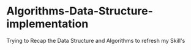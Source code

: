 # Algorithms-Data-Structure-implementation
Trying to Recap the Data Structure and Algorithms to refresh my Skill's 
